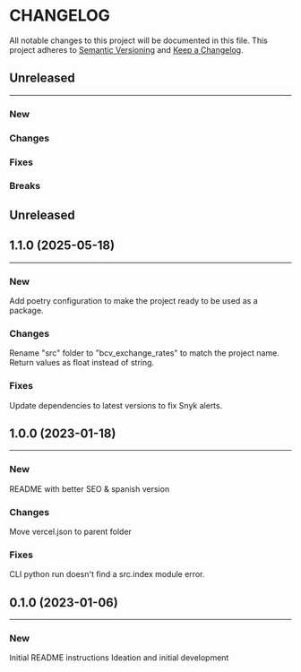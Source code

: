 # CHANGELOG

All notable changes to this project will be documented in this file.
This project adheres to [Semantic Versioning](http://semver.org/) and [Keep a Changelog](http://keepachangelog.com/).



## Unreleased
---

### New

### Changes

### Fixes

### Breaks


## Unreleased
## 1.1.0 (2025-05-18)
---

### New
Add poetry configuration to make the project ready to be used as a package.

### Changes
Rename "src" folder to "bcv_exchange_rates" to match the project name.
Return values as float instead of string.

### Fixes
Update dependencies to latest versions to fix Snyk alerts.


## 1.0.0 (2023-01-18)
---

### New
README with better SEO & spanish version

### Changes
Move vercel.json to parent folder

### Fixes
CLI python run doesn't find a src.index module error.


## 0.1.0 (2023-01-06)
---

### New
Initial README instructions
Ideation and initial development

